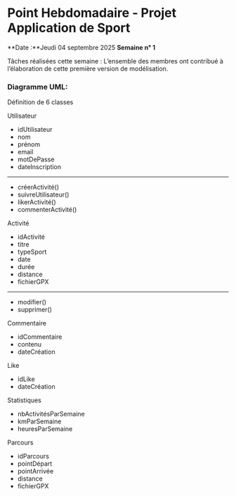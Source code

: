 # Point Hebdomadaire - Projet Application de Sport
**Date :**Jeudi 04 septembre 2025 
**Semaine n° 1**

Tâches réalisées cette semaine : L’ensemble des membres ont contribué à l’élaboration de cette première version de modélisation.

### Diagramme UML:

Définition de 6 classes

Utilisateur
 - idUtilisateur
 - nom
 - prénom
 - email
 - motDePasse
 - dateInscription
 -------------------------
 + créerActivité()
 + suivreUtilisateur()
 + likerActivité()
 + commenterActivité()

Activité
 - idActivité
 - titre
 - typeSport
 - date
 - durée
 - distance
 - fichierGPX
 -------------------------
 + modifier()
 + supprimer()

Commentaire
 - idCommentaire
 - contenu
 - dateCréation

Like
 - idLike
 - dateCréation

Statistiques
 - nbActivitésParSemaine
 - kmParSemaine
 - heuresParSemaine

Parcours 
 - idParcours
 - pointDépart
 - pointArrivée
 - distance
 - fichierGPX
